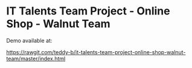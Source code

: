 # IT Talents Team Project - Online Shop - Walnut Team

Demo available at:

https://rawgit.com/teddy-b/it-talents-team-project-online-shop-walnut-team/master/index.html
